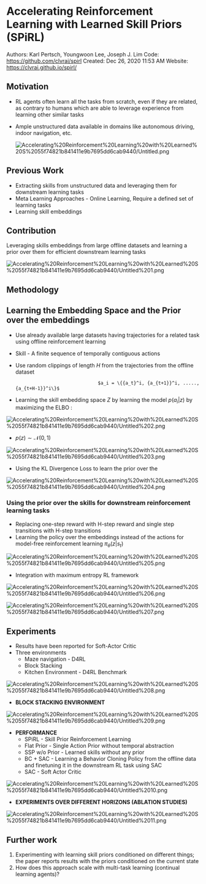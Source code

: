 # Accelerating Reinforcement Learning with Learned Skill Priors (SPiRL)

Authors: Karl Pertsch, Youngwoon Lee, Joseph J. Lim
Code: https://github.com/clvrai/spirl
Created: Dec 26, 2020 11:53 AM
Website: https://clvrai.github.io/spirl/

## Motivation

- RL agents often learn all the tasks from scratch, even if they are related, as contrary to humans which are able to leverage experience from learning other similar tasks
- Ample unstructured data available in domains like autonomous driving, indoor navigation, etc.

    ![Accelerating%20Reinforcement%20Learning%20with%20Learned%20S%2055f74821b841411e9b7695dd6cab9440/Untitled.png](Accelerating%20Reinforcement%20Learning%20with%20Learned%20S%2055f74821b841411e9b7695dd6cab9440/Untitled.png)

## Previous Work

- Extracting skills from unstructured data and leveraging them for downstream learning tasks
- Meta Learning Approaches - Online Learning, Require a defined set of learning tasks
- Learning skill embeddings

## Contribution

Leveraging skills embeddings from large offline datasets and learning a prior over them for efficient downstream learning tasks

![Accelerating%20Reinforcement%20Learning%20with%20Learned%20S%2055f74821b841411e9b7695dd6cab9440/Untitled%201.png](Accelerating%20Reinforcement%20Learning%20with%20Learned%20S%2055f74821b841411e9b7695dd6cab9440/Untitled%201.png)

## Methodology

## Learning the Embedding Space and the Prior over the embeddings

- Use already available large datasets having trajectories for a related task using offline reinforcement learning
- Skill - A finite sequence of temporally contiguous actions
- Use random clippings of length $H$ from the trajectories from the offline dataset

     

                                    $a_i = \{{a_t}^i, {a_{t+1}}^i, ....., {a_{t+H-1}}^i\}$

- Learning the skill embedding space $Z$ by learning the model $p(a_i|z)$ by maximizing the ELBO :

![Accelerating%20Reinforcement%20Learning%20with%20Learned%20S%2055f74821b841411e9b7695dd6cab9440/Untitled%202.png](Accelerating%20Reinforcement%20Learning%20with%20Learned%20S%2055f74821b841411e9b7695dd6cab9440/Untitled%202.png)

- $p(z) \sim \mathcal{N}(0, 1)$

![Accelerating%20Reinforcement%20Learning%20with%20Learned%20S%2055f74821b841411e9b7695dd6cab9440/Untitled%203.png](Accelerating%20Reinforcement%20Learning%20with%20Learned%20S%2055f74821b841411e9b7695dd6cab9440/Untitled%203.png)

- Using the KL Divergence Loss to learn the prior over the

![Accelerating%20Reinforcement%20Learning%20with%20Learned%20S%2055f74821b841411e9b7695dd6cab9440/Untitled%204.png](Accelerating%20Reinforcement%20Learning%20with%20Learned%20S%2055f74821b841411e9b7695dd6cab9440/Untitled%204.png)

### Using the prior over the skills for downstream reinforcement learning tasks

- Replacing one-step reward with H-step reward and single step transitions with H-step transitions
- Learning the policy over the embeddings instead of the actions for model-free reinforcement learning $\pi_\theta(z|s_t)$

![Accelerating%20Reinforcement%20Learning%20with%20Learned%20S%2055f74821b841411e9b7695dd6cab9440/Untitled%205.png](Accelerating%20Reinforcement%20Learning%20with%20Learned%20S%2055f74821b841411e9b7695dd6cab9440/Untitled%205.png)

- Integration with maximum entropy RL framework

![Accelerating%20Reinforcement%20Learning%20with%20Learned%20S%2055f74821b841411e9b7695dd6cab9440/Untitled%206.png](Accelerating%20Reinforcement%20Learning%20with%20Learned%20S%2055f74821b841411e9b7695dd6cab9440/Untitled%206.png)

![Accelerating%20Reinforcement%20Learning%20with%20Learned%20S%2055f74821b841411e9b7695dd6cab9440/Untitled%207.png](Accelerating%20Reinforcement%20Learning%20with%20Learned%20S%2055f74821b841411e9b7695dd6cab9440/Untitled%207.png)

## Experiments

- Results have been reported for Soft-Actor Critic
- Three environments
    - Maze navigation - D4RL
    - Block Stacking
    - Kitchen Environment - D4RL Benchmark

![Accelerating%20Reinforcement%20Learning%20with%20Learned%20S%2055f74821b841411e9b7695dd6cab9440/Untitled%208.png](Accelerating%20Reinforcement%20Learning%20with%20Learned%20S%2055f74821b841411e9b7695dd6cab9440/Untitled%208.png)

- **BLOCK STACKING ENVIRONMENT**

![Accelerating%20Reinforcement%20Learning%20with%20Learned%20S%2055f74821b841411e9b7695dd6cab9440/Untitled%209.png](Accelerating%20Reinforcement%20Learning%20with%20Learned%20S%2055f74821b841411e9b7695dd6cab9440/Untitled%209.png)

- **PERFORMANCE**
    - SPiRL - Skill Prior Reinforcement Learning
    - Flat Prior - Single Action Prior without temporal abstraction
    - SSP w/o Prior - Learned skills without any prior
    - BC + SAC - Learning a Behavior Cloning Policy from the offline data and finetuning it in the downstream RL task using SAC
    - SAC - Soft Actor Critic

![Accelerating%20Reinforcement%20Learning%20with%20Learned%20S%2055f74821b841411e9b7695dd6cab9440/Untitled%2010.png](Accelerating%20Reinforcement%20Learning%20with%20Learned%20S%2055f74821b841411e9b7695dd6cab9440/Untitled%2010.png)

- **EXPERIMENTS OVER DIFFERENT HORIZONS (ABLATION STUDIES)**

![Accelerating%20Reinforcement%20Learning%20with%20Learned%20S%2055f74821b841411e9b7695dd6cab9440/Untitled%2011.png](Accelerating%20Reinforcement%20Learning%20with%20Learned%20S%2055f74821b841411e9b7695dd6cab9440/Untitled%2011.png)

## Further work

1. Experimenting with learning skill priors conditioned on different things; the paper reports results with the priors conditioned on the current state
2. How does this approach scale with multi-task learning (continual learning agents)?
